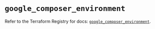 # `google_composer_environment`

Refer to the Terraform Registry for docs: [`google_composer_environment`](https://registry.terraform.io/providers/hashicorp/google/6.47.0/docs/resources/composer_environment).
